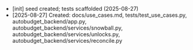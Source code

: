 - [init] seed created; tests scaffolded (2025-08-27)
- [2025-08-27] Created: docs/use_cases.md, tests/test_use_cases.py, autobudget_backend/app.py, autobudget_backend/services/snowball.py, autobudget_backend/services/unlocks.py, autobudget_backend/services/reconcile.py
